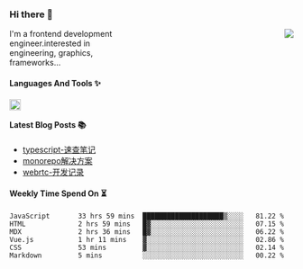 <!--
**zhaohuanyuu/zhaohuanyuu** is a ✨ _special_ ✨ repository because its `README.md` (this file) appears on your GitHub profile.
-->

### Hi there 👋

<picture>
  <source media="(prefers-color-scheme: dark)" srcset="https://github-readme-stats.vercel.app/api?username=zhaohuanyuu&count_private=true&show_icons=true&theme=city_lights&hide_title=true">
  <img align="right" src="https://github-readme-stats.vercel.app/api?username=zhaohuanyuu&count_private=true&show_icons=true&hide_title=true">
</picture>

<p align="left" style="width:40%">I'm a frontend development engineer.interested in engineering, graphics, frameworks...</p>

#### Languages And Tools ✨

<img align="left" height="20" src="https://skillicons.dev/icons?i=js,ts,nodejs,react,vue,gatsby,materialui,graphql,nestjs,electron,flutter" />

</br>

#### Latest Blog Posts 📚
<!-- BLOG-POST-LIST:START -->
- [typescript-速查笔记](https://zhy.gatsbyjs.io/blog/ts-note)
- [monorepo解决方案](https://zhy.gatsbyjs.io/blog/monorepos)
- [webrtc-开发记录](https://zhy.gatsbyjs.io/blog/webrtc-note)
<!-- BLOG-POST-LIST:END -->

#### Weekly Time Spend On ⏳
<!--START_SECTION:waka-->

```text
JavaScript       33 hrs 59 mins  ████████████████████▒░░░░   81.22 %
HTML             2 hrs 59 mins   █▓░░░░░░░░░░░░░░░░░░░░░░░   07.15 %
MDX              2 hrs 36 mins   █▓░░░░░░░░░░░░░░░░░░░░░░░   06.22 %
Vue.js           1 hr 11 mins    ▓░░░░░░░░░░░░░░░░░░░░░░░░   02.86 %
CSS              53 mins         ▓░░░░░░░░░░░░░░░░░░░░░░░░   02.14 %
Markdown         5 mins          ░░░░░░░░░░░░░░░░░░░░░░░░░   00.22 %
```

<!--END_SECTION:waka-->
